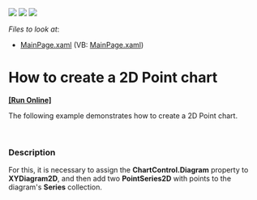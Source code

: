 <!-- default badges list -->
![](https://img.shields.io/endpoint?url=https://codecentral.devexpress.com/api/v1/VersionRange/128567567/11.2.5%2B)
[![](https://img.shields.io/badge/Open_in_DevExpress_Support_Center-FF7200?style=flat-square&logo=DevExpress&logoColor=white)](https://supportcenter.devexpress.com/ticket/details/E3699)
[![](https://img.shields.io/badge/📖_How_to_use_DevExpress_Examples-e9f6fc?style=flat-square)](https://docs.devexpress.com/GeneralInformation/403183)
<!-- default badges end -->
<!-- default file list -->
*Files to look at*:

* [MainPage.xaml](./CS/PointChart/MainPage.xaml) (VB: [MainPage.xaml](./VB/PointChart/MainPage.xaml))
<!-- default file list end -->
# How to create a 2D Point chart
<!-- run online -->
**[[Run Online]](https://codecentral.devexpress.com/e3699)**
<!-- run online end -->


<p>The following example demonstrates how to create a 2D Point chart.</p><br />



<h3>Description</h3>

<p>For this, it is necessary to assign the <strong>ChartControl.Diagram</strong> property to <strong>XYDiagram2D</strong>, and then add two <strong>PointSeries2D</strong> with points to the diagram&#39;s <strong>Series</strong> collection.</p><br />


<br/>


